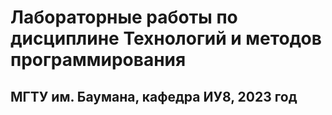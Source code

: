 # Лабораторные работы по дисциплине Технологий и методов программирования
## МГТУ им. Баумана, кафедра ИУ8, 2023 год
